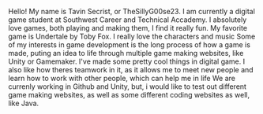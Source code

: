 Hello! My name is Tavin Secrist, or TheSillyG00se23. I am currently a digital game student at Southwest Career and Technical Accademy. I absolutely love games, both playing and making them, I find it really fun. My favorite game is Undertale by Toby Fox. I really love the characters and music
Some of my interests in game development is the long process of how a game is made, puting an idea to life through multiple game making websites, like Unity or Gamemaker. I've made some pretty cool things in digital game. I also like how theres teamwork in it, as it allows me to meet new people and learn how to work with other people, which can help me in life
We are currenly working in Github and Unity, but, i would like to test out different game making websites, as well as some different coding websites as well, like Java. 
